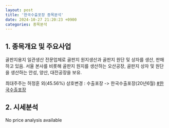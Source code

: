 ```yaml
---
layout: post
title: '한국수출포장 종목분석'
date: 2024-10-27 21:20:23 +0900
categories: 종목분석
---
```


## 1. 종목개요 및 주요사업

골판지용지 일관생산 전문업체로 골판지 원지생산과 골판지 원단 및 상자를 생산, 판매하고 있음. 서울 본사를 비롯해 골판지 원지를 생산하는 오산공장, 골판지 상자 및 원단을 생산하는 안성, 양산, 대전공장을 보유.

최대주주는 허정훈 외(45.56%) 상호변경 : 수출포장 -> 한국수출포장(20년6월)
[#한국수출포장](#)

## 2. 시세분석

No price analysis available

